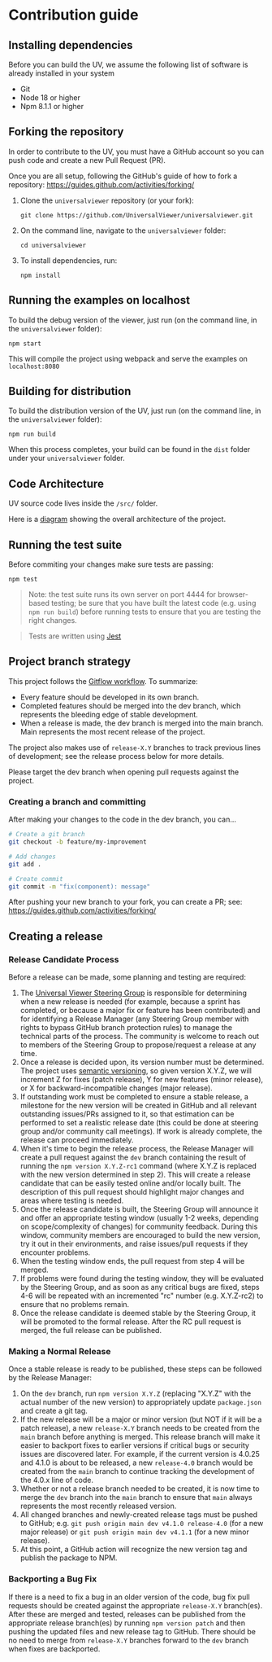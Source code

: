 # Contribution guide

## Installing dependencies

Before you can build the UV, we assume the following list of software is already installed in your system

- Git
- Node 18 or higher
- Npm 8.1.1 or higher

## Forking the repository

In order to contribute to the UV, you must have a GitHub account so you can push code and create a new Pull Request (PR).

Once you are all setup, following the GitHub's guide of how to fork a repository: https://guides.github.com/activities/forking/

1. Clone the `universalviewer` repository (or your fork):

   `git clone https://github.com/UniversalViewer/universalviewer.git`

1. On the command line, navigate to the `universalviewer` folder:

   `cd universalviewer`

1. To install dependencies, run:

   `npm install`

## Running the examples on localhost

To build the debug version of the viewer, just run (on the command line, in the `universalviewer` folder):

    npm start

This will compile the project using webpack and serve the examples on `localhost:8080`

## Building for distribution

To build the distribution version of the UV, just run (on the command line, in the `universalviewer` folder):

    npm run build

When this process completes, your build can be found in the `dist` folder under your `universalviewer` folder.

## Code Architecture

UV source code lives inside the `/src/` folder.

Here is a [diagram](https://docs.google.com/drawings/d/1i484Jd32FoLwtE5uvkBA6l5LV-DioSOZDIWD0WfhWl8/edit?usp=sharing) showing the overall architecture of the project.

## Running the test suite

Before commiting your changes make sure tests are passing:

```
npm test
```

> Note: the test suite runs its own server on port 4444 for browser-based testing; be sure that you have built the latest code (e.g. using `npm run build`) before running tests to ensure that you are testing the right changes.

> Tests are written using [Jest](https://jestjs.io/)

## Project branch strategy

This project follows the [Gitflow workflow](https://www.atlassian.com/git/tutorials/comparing-workflows/gitflow-workflow). To summarize:

- Every feature should be developed in its own branch.
- Completed features should be merged into the dev branch, which represents the bleeding edge of stable development.
- When a release is made, the dev branch is merged into the main branch. Main represents the most recent release of the project.

The project also makes use of `release-X.Y` branches to track previous lines of development; see the release process below for more details.

Please target the dev branch when opening pull requests against the project.

### Creating a branch and committing

After making your changes to the code in the dev branch, you can...

```bash
# Create a git branch
git checkout -b feature/my-improvement

# Add changes
git add .

# Create commit
git commit -m "fix(component): message"
```

After pushing your new branch to your fork, you can create a PR; see: https://guides.github.com/activities/forking/

## Creating a release

### Release Candidate Process

Before a release can be made, some planning and testing are required:

1. The [Universal Viewer Steering Group](https://github.com/UniversalViewer/universalviewer/wiki/Steering-Group) is responsible for determining when a new release is needed (for example, because a sprint has completed, or because a major fix or feature has been contributed) and for identifying a Release Manager (any Steering Group member with rights to bypass GitHub branch protection rules) to manage the technical parts of the process. The community is welcome to reach out to members of the Steering Group to propose/request a release at any time.
2. Once a release is decided upon, its version number must be determined. The project uses [semantic versioning](https://semver.org/), so given version X.Y.Z, we will increment Z for fixes (patch release), Y for new features (minor release), or X for backward-incompatible changes (major release).
3. If outstanding work must be completed to ensure a stable release, a milestone for the new version will be created in GitHub and all relevant outstanding issues/PRs assigned to it, so that estimation can be performed to set a realistic release date (this could be done at steering group and/or community call meetings). If work is already complete, the release can proceed immediately.
4. When it's time to begin the release process, the Release Manager will create a pull request against the `dev` branch containing the result of running the `npm version X.Y.Z-rc1` command (where X.Y.Z is replaced with the new version determined in step 2). This will create a release candidate that can be easily tested online and/or locally built. The description of this pull request should highlight major changes and areas where testing is needed.
5. Once the release candidate is built, the Steering Group will announce it and offer an appropriate testing window (usually 1-2 weeks, depending on scope/complexity of changes) for community feedback. During this window, community members are encouraged to build the new version, try it out in their environments, and raise issues/pull requests if they encounter problems.
6. When the testing window ends, the pull request from step 4 will be merged.
7. If problems were found during the testing window, they will be evaluated by the Steering Group, and as soon as any critical bugs are fixed, steps 4-6 will be repeated with an incremented "rc" number (e.g. X.Y.Z-rc2) to ensure that no problems remain.
8. Once the release candidate is deemed stable by the Steering Group, it will be promoted to the formal release. After the RC pull request is merged, the full release can be published.

### Making a Normal Release

Once a stable release is ready to be published, these steps can be followed by the Release Manager:

1. On the `dev` branch, run `npm version X.Y.Z` (replacing "X.Y.Z" with the actual number of the new version) to appropriately update `package.json` and create a git tag.
2. If the new release will be a major or minor version (but NOT if it will be a patch release), a new `release-X.Y` branch needs to be created from the `main` branch before anything is merged. This release branch will make it easier to backport fixes to earlier versions if critical bugs or security issues are discovered later. For example, if the current version is 4.0.25 and 4.1.0 is about to be released, a new `release-4.0` branch would be created from the `main` branch to continue tracking the development of the 4.0.x line of code.
3. Whether or not a release branch needed to be created, it is now time to merge the `dev` branch into the `main` branch to ensure that `main` always represents the most recently released version.
4. All changed branches and newly-created release tags must be pushed to GitHub; e.g. `git push origin main dev v4.1.0 release-4.0` (for a new major release) or `git push origin main dev v4.1.1` (for a new minor release).
5. At this point, a GitHub action will recognize the new version tag and publish the package to NPM.

### Backporting a Bug Fix

If there is a need to fix a bug in an older version of the code, bug fix pull requests should be created against the appropriate `release-X.Y` branch(es). After these are merged and tested, releases can be published from the appropriate release branch(es) by running `npm version patch` and then pushing the updated files and new release tag to GitHub. There should be no need to merge from `release-X.Y` branches forward to the `dev` branch when fixes are backported.
